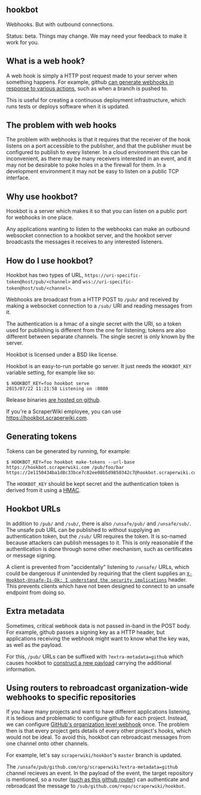 hookbot
-------

Webhooks. But with outbound connections.

Status: beta. Things may change. We may need your feedback to make it work for you.

What is a web hook?
-------------------

A web hook is simply a HTTP post request made to your server when something happens.
For example, github
[can generate webhooks in response to various actions](https://developer.github.com/webhooks/),
such as when a branch is pushed to.

This is useful for creating a continuous deployment infrastructure, which runs tests
or deploys software when it is updated.

## The problem with web hooks

The problem with webhooks is that it requires that the receiver of the hook listens on
a port accessible to the publisher, and that the publisher must be configured to publish
to every listener. In a cloud environment this can be inconvenient, as there may be
many receivers interested in an event, and it may not be desirable to poke holes in a
the firewall for them. In a development environment it may not be easy to listen on
a public TCP interface.

Why use hookbot?
----------------

Hookbot is a server which makes it so that you can listen on a public port for
webhooks in one place.

Any applications wanting to listen to the webhooks can make an outbound websocket
connection to a hookbot server, and the hookbot server broadcasts the messages it
receives to any interested listeners.

How do I use hookbot?
---------------------

Hookbot has two types of URL, `https://uri-specific-token@host/pub/<channel>` and `wss://uri-specific-token@host/sub/<channel>`.

Webhooks are broadcast from a HTTP POST to `/pub/` and received by making a websocket
connection to a `/sub/` URI and reading messages from it.

The authentication is a hmac of a single secret with the URI, so a token used for
publishing is different from the one for listening; tokens are also different
between separate channels. The single secret is only known by the server.

Hookbot is licensed under a BSD like license.

Hookbot is an easy-to-run portable go server. It just needs the `HOOKBOT_KEY`
variable setting, for example like so:

```
$ HOOKBOT_KEY=foo hookbot serve
2015/07/22 11:21:58 Listening on :8080
```

Release binaries [are hosted on github](https://github.com/scraperwiki/hookbot/releases).

If you're a ScraperWiki employee, you can use https://hookbot.scraperwiki.com.

Generating tokens
-----------------

Tokens can be generated by running, for example:

```
$ HOOKBOT_KEY=foo hookbot make-tokens --url-base https://hookbot.scraperwiki.com /pub/foo/bar
https://2e1150434ba1d8c33bce7c82ee08b5d9850342c7@hookbot.scraperwiki.com/pub/foo/bar
```

The `HOOKBOT_KEY` should be kept secret and the authentication token is derived
from it using a [HMAC](https://en.wikipedia.org/w/HMAC).

Hookbot URLs
------------

In addition to `/pub/` and `/sub/`, there is also `/unsafe/pub/` and `/unsafe/sub/`.
The unsafe pub URL can be published to without supplying an authentication token,
but the `/sub/` URI requires the token. It is so-named because attackers can publish
messages to it. This is only reasonable if the authentication is done through
some other mechanism, such as certificates or message signing.

A client is prevented from "accidentally" listening to `/unsafe/` URLs, which could
be dangerous if unintended by requiring that the client supplies an
[`X-Hookbot-Unsafe-Is-Ok: I understand the security implications`](https://github.com/scraperwiki/hookbot/blob/03f7430da914ee6bbebfa264ecddc8b683d52a06/pkg/hookbot/auth.go#L71) header. This prevents clients which have not been designed to connect
to an unsafe endpoint from doing so.

Extra metadata
--------------

Sometimes, critical webhook data is not passed in-band in the POST body.
For example, github passes a signing key as a HTTP header, but applications
receiving the webhook might want to know what the key was, as well as the payload.

For this, `/pub/` URLs can be suffixed with `?extra-metadata=github` which causes
hookbot to [construct a new payload](https://github.com/scraperwiki/hookbot/blob/03f7430da914ee6bbebfa264ecddc8b683d52a06/pkg/hookbot/hookbot.go#L351-L356)
carrying the additional information.

Using routers to rebroadcast organization-wide webhooks to specific repositories
--------------------------------------------------------------------------------

If you have many projects and want to have different applications listening,
it is tedious and problematic to configure github for each project.
Instead, we can configure
[GitHub's organization level webhook](https://developer.github.com/v3/orgs/hooks/) 
once. The problem then is that every project gets details of every other project's
hooks, which would not be ideal. To avoid this, hookbot can rebroadcast messages
from one channel onto other channels.

For example, let's say `scraperwiki/hookbot`'s `master` branch is updated.

The `/unsafe/pub/github.com/org/scraperwiki?extra-metadata=github` channel recieves
an event. In the payload of the event, the target repository is mentioned, so
a router
([such as this github router](https://github.com/scraperwiki/hookbot/blob/03f7430da914ee6bbebfa264ecddc8b683d52a06/pkg/router/github/github.go#L192))
can authenticate and rebroadcast the message to `/sub/github.com/repo/scraperwiki/hookbot`.
